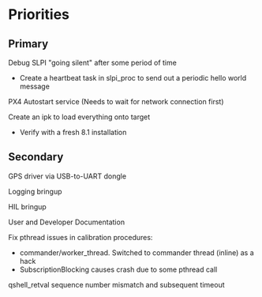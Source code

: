
# Priorities

## Primary

Debug SLPI "going silent" after some period of time
- Create a heartbeat task in slpi_proc to send out a periodic hello world message

PX4 Autostart service (Needs to wait for network connection first)

Create an ipk to load everything onto target
- Verify with a fresh 8.1 installation

## Secondary

GPS driver via USB-to-UART dongle

Logging bringup

HIL bringup

User and Developer Documentation

Fix pthread issues in calibration procedures:
- commander/worker_thread. Switched to commander thread (inline) as a hack
- SubscriptionBlocking causes crash due to some pthread call

qshell_retval sequence number mismatch and subsequent timeout

